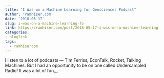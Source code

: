 ```yaml
---
title: "I Was on a Machine Learning for Geosciences Podcast"
author: 'ramhiser.com'
date: '2018-05-17'
slug: i-was-on-a-machine-learning-fo
link: https://ramhiser.com/post/2018-05-17-i-was-on-a-machine-learning-for-geosciences-podcast/
categories:
- bloglink
tags:
  - ramhisercom
---
```


I listen to a lot of podcasts — Tim Ferriss, EconTalk, Rocket, Talking Machines. But I had an opportunity to be on one called Undersampled Radio! It was a lot of fun[... <i class="fas fa-external-link-alt"></i>](https://ramhiser.com/post/2018-05-17-i-was-on-a-machine-learning-for-geosciences-podcast/)

